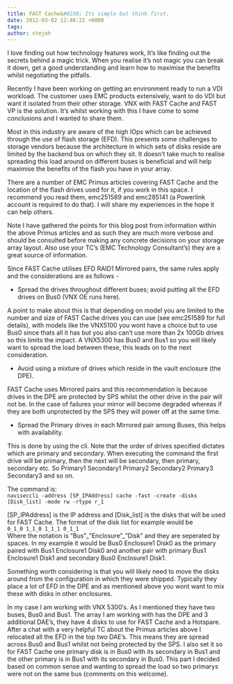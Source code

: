 ```yaml
---
title: FAST Cache&#8230; Its simple but think first.
date: 2012-03-02 12:48:21 +0000
tags:
author: stejoh
---
```


I love finding out how technology features work, It’s like finding out the secrets behind a magic trick. When you realise it’s not magic you can break it down, get a good understanding and learn how to maximise the benefits whilst negotiating the pitfalls.

Recently I have been working on getting an environment ready to run a VDI workload. The customer uses EMC products extensively, want to do VDI but want it isolated from their other storage. VNX with FAST Cache and FAST VP is the solution. It’s whilst working with this I have come to some conclusions and I wanted to share them.

Most in this industry are aware of the high IOps which can be achieved through the use of flash storage (EFD). This presents some challenges to storage vendors because the architecture in which sets of disks reside are limited by the backend bus on which they sit. It doesn’t take much to realise spreading this load around on different buses is beneficial and will help maximise the benefits of the flash you have in your array.

There are a number of EMC Primus articles covering FAST Cache and the location of the flash drives used for it, if you work in this space. I recommend you read them, emc251589 and emc285141 (a Powerlink account is required to do that). I will share my experiences in the hope it can help others.

Note I have gathered the points for this blog post from information within the above Primus articles and as such they are much more verbose and should be consulted before making any concrete decisions on your storage array layout. Also use your TC’s (EMC Technology Consultant’s) they are a great source of information.

Since FAST Cache utilises EFD RAID1 Mirrored pairs, the same rules apply and the considerations are as follows -

- Spread the drives throughout different buses; avoid putting all the EFD drives on Bus0 (VNX OE runs here).

A point to make about this is that depending on model you are limited to the number and size of FAST Cache drives you can use (see emc251589 for full details), with models like the VNX5100 you wont have a choice but to use Bus0 since thats all it has but you also can’t use more than 2x 100Gb drives so this limits the impact. A VNX5300 has Bus0 and Bus1 so you will likely want to spread the load between these, this leads on to the next consideration.

- Avoid using a mixture of drives which reside in the vault enclosure (the DPE).

FAST Cache uses Mirrored pairs and this recommendation is because drives in the DPE are protected by SPS whilst the other drive in the pair will not be. In the case of failures your mirror will become degraded whereas if they are both unprotected by the SPS they will power off at the same time.

- Spread the Primary drives in each Mirrored pair among Buses, this helps with availability.

This is done by using the cli. Note that the order of drives specified dictates which are primary and secondary. When executing the command the first drive will be primary, then the next will be secondary, then primary, secondary etc. So Primary1 Secondary1 Primary2 Secondary2 Primary3 Secondary3 and so on.

The command is:  
`naviseccli -address [SP_IPAddress] cache -fast -create -disks [Disk_list] -mode rw -rtype r_1`

[SP\_IPAddress] is the IP address and [Disk\_list] is the disks that will be used for FAST Cache. The format of the disk list for example would be  
`0_1_0 1_1_0 1_1_1 0_1_1`  
Where the notation is “Bus”\_”Enclosure”\_”Disk” and they are seperated by spaces. In my example it would be Bus0 Enclosure1 Disk0 as the primary paired with Bus1 Enclosure1 Disk0 and another pair with primary Bus1 Enclosure1 Disk1 and secondary Bus0 Enclosure1 Disk1.

Something worth considering is that you will likely need to move the disks around from the configuration in which they were shipped. Typically they place a lot of EFD in the DPE and as mentioned above you wont want to mix these with disks in other enclosures.

In my case I am working with VNX 5300′s. As I mentioned they have two buses, Bus0 and Bus1. The array I am working with has the DPE and 3 additional DAE’s, they have 4 disks to use for FAST Cache and a Hotspare. After a chat with a very helpful TC about the Primus articles above I relocated all the EFD in the top two DAE’s. This means they are spread across Bus0 and Bus1 whilst not being protected by the SPS. I also set it so for FAST Cache one primary disk is in Bus0 with its secondary in Bus1 and the other primary is in Bus1 with its secondary in Bus0. This part I decided based on common sense and wanting to spread the load so two primarys were not on the same bus (comments on this welcome).

        
